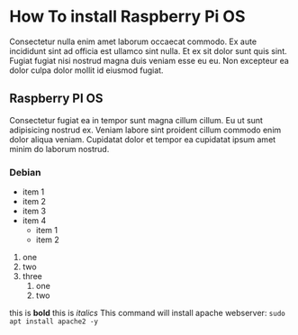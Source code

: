# How To install Raspberry Pi OS
Consectetur nulla enim amet laborum occaecat commodo. Ex aute incididunt sint ad officia est ullamco sint nulla. Et ex sit dolor sunt quis sint. Fugiat fugiat nisi nostrud magna duis veniam esse eu eu. Non excepteur ea dolor culpa dolor mollit id eiusmod fugiat.
## Raspberry PI OS
Consectetur fugiat ea in tempor sunt magna cillum cillum. Eu ut sunt adipisicing nostrud ex. Veniam labore sint proident cillum commodo enim dolor aliqua veniam. Cupidatat dolor et tempor ea cupidatat ipsum amet minim do laborum nostrud.
### Debian
* item 1
* item 2
* item 3
* item 4
  * item 1
  * item 2

1. one
2. two 
3. three 
   1. one
   2. two

this is **bold**
this is *italics*
This command will install apache webserver: `sudo apt install apache2 -y` 
